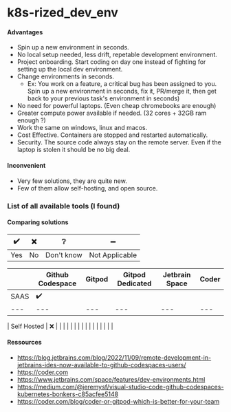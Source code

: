# k8s-rized_dev_env

#### Advantages
- Spin up a new environment in seconds.
- No local setup needed, less drift, repetable development environment.
- Project onboarding. Start coding on day one instead of fighting for setting up the local dev environment.
- Change environments in seconds.
  - Ex: You work on a feature, a critical bug has been assigned to you.
    Spin up a new environment in seconds, fix it, PR/merge it, then get back to your previous task's environment in seconds)
- No need for powerful laptops. (Even cheap chromebooks are enough)
- Greater compute power available if needed. (32 cores + 32GB ram enough ?)
- Work the same on windows, linux and macos.
- Cost Effective. Containers are stopped and restarted automatically.
- Security. The source code always stay on the remote server. Even if the laptop is stolen it should be no big deal.


#### Inconvenient
- Very few solutions, they are quite new.
- Few of them allow self-hosting, and open source.

### List of all available tools (I found)


#### Comparing solutions

| ✔️ | ❌  | ❔           | ➖             |
| --- | --- | ---         |   ---           |
| Yes | No  | Don't know  | Not Applicable  |

<!-- copy/paste: ✔️  ❌ ➖ ❔ -->
|   | Github Codespace  | Gitpod  | Gitpod Dedicated | Jetbrain Space  | Coder   |
|---| ---               |    ---  | --- |---             | ---     |
| SAAS                  | ✔️      |                 |         |   |
|---| ---               |    ---  | --- |---             | ---     |

| Self Hosted           | ❌      |   |   |   |
|   |   |   |   |   |
|   |   |   |   |   |

#### Ressources
- https://blog.jetbrains.com/blog/2022/11/09/remote-development-in-jetbrains-ides-now-available-to-github-codespaces-users/
- https://coder.com
- https://www.jetbrains.com/space/features/dev-environments.html
- https://medium.com/@jeremysf/visual-studio-code-github-codespaces-kubernetes-bonkers-c85acfee5148
- https://coder.com/blog/coder-or-gitpod-which-is-better-for-your-team



<!-- Tools -->
[tool-coder]: https://coder.com/
[tool-gitpod]: https://www.gitpod.io/
[tool-gitpod-dedicated]: https://https://www.gitpod.io/dedicated
[tool-jetbrain-space]: https://www.jetbrains.com/space/

<!-- Other -->
[jetbrain-space-dev-env]: https://www.jetbrains.com/space/features/dev-environments.html
